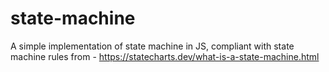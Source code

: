 # state-machine
A simple implementation of state machine in JS, compliant with state machine rules from - https://statecharts.dev/what-is-a-state-machine.html
